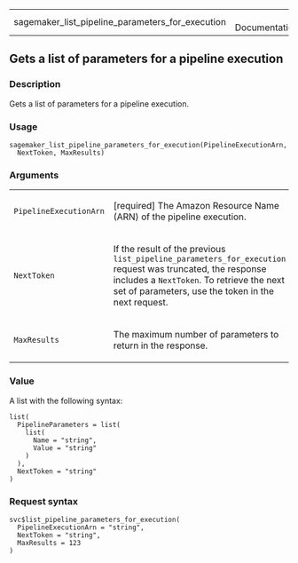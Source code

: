 <table style="width: 100%;">
<tbody>
<tr class="odd">
<td>sagemaker_list_pipeline_parameters_for_execution</td>
<td style="text-align: right;">R Documentation</td>
</tr>
</tbody>
</table>

## Gets a list of parameters for a pipeline execution

### Description

Gets a list of parameters for a pipeline execution.

### Usage

    sagemaker_list_pipeline_parameters_for_execution(PipelineExecutionArn,
      NextToken, MaxResults)

### Arguments

<table>
<colgroup>
<col style="width: 35%" />
<col style="width: 65%" />
</colgroup>
<tbody>
<tr class="odd">
<td><code
id="sagemaker_list_pipeline_parameters_for_execution_:_PipelineExecutionArn">PipelineExecutionArn</code></td>
<td><p>[required] The Amazon Resource Name (ARN) of the pipeline
execution.</p></td>
</tr>
<tr class="even">
<td><code
id="sagemaker_list_pipeline_parameters_for_execution_:_NextToken">NextToken</code></td>
<td><p>If the result of the previous
<code>list_pipeline_parameters_for_execution</code> request was
truncated, the response includes a <code>NextToken</code>. To retrieve
the next set of parameters, use the token in the next request.</p></td>
</tr>
<tr class="odd">
<td><code
id="sagemaker_list_pipeline_parameters_for_execution_:_MaxResults">MaxResults</code></td>
<td><p>The maximum number of parameters to return in the
response.</p></td>
</tr>
</tbody>
</table>

### Value

A list with the following syntax:

    list(
      PipelineParameters = list(
        list(
          Name = "string",
          Value = "string"
        )
      ),
      NextToken = "string"
    )

### Request syntax

    svc$list_pipeline_parameters_for_execution(
      PipelineExecutionArn = "string",
      NextToken = "string",
      MaxResults = 123
    )
